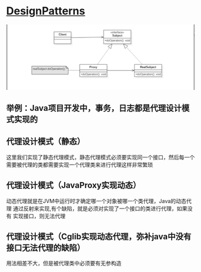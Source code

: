 # [DesignPatterns](../../../../../)

![Image text](../../../../../img/代理设计模式.png)

## 举例：Java项目开发中，事务，日志都是代理设计模式实现的

## 代理设计模式（静态）

这里我们实现了静态代理模式，静态代理模式必须要实现同一个接口，然后每一个
需要被代理的类都需要实现一个代理类来进行代理这样非常繁琐

## 代理设计模式（JavaProxy实现动态）

动态代理就是在JVM中运行时才确定哪一个对象被哪一个类代理，Java的动态代理
通过反射来实现,有个缺陷，就是必须对实现了一个接口的类进行代理，如果没有
实现接口，则无法代理

## 代理设计模式（Cglib实现动态代理，弥补java中没有接口无法代理的缺陷）

用法相差不大，但是被代理类中必须要有无参构造



